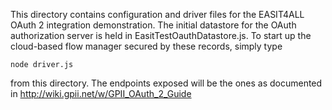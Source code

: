 This directory contains configuration and driver files for the EASIT4ALL OAuth 2
integration demonstration. The initial datastore for the OAuth authorization server
is held in EasitTestOauthDatastore.js. To start up the cloud-based flow manager
secured by these records, simply type

    node driver.js
    
from this directory. The endpoints exposed will be the ones as documented in http://wiki.gpii.net/w/GPII_OAuth_2_Guide